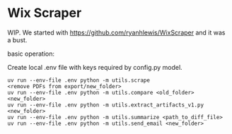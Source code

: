 # Wix Scraper

WIP. We started with https://github.com/ryanhlewis/WixScraper and it was a bust.

basic operation:

Create local .env file with keys required by config.py model.

```
uv run --env-file .env python -m utils.scrape
<remove PDFs from export/new_folder>
uv run --env-file .env python -m utils.compare <old_folder> <new_folder>
uv run --env-file .env python -m utils.extract_artifacts_v1.py <new_folder>
uv run --env-file .env python -m utils.summarize <path_to_diff_file>
uv run --env-file .env python -m utils.send_email <new_folder>
```
